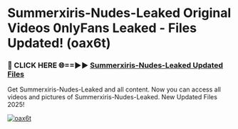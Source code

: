 # Summerxiris-Nudes-Leaked Original Videos 0nlyFans Leaked - Files Updated! (oax6t)

<h3>🔴 CLICK HERE 🌐==►► <a href="https://tinyurl.com/5h6xmrr3" rel="nofollow">Summerxiris-Nudes-Leaked Updated Files</a></h3>

Get Summerxiris-Nudes-Leaked and all content. Now you can access all videos and pictures of Summerxiris-Nudes-Leaked. New Updated Files 2025!

[![oax6t](https://i.imgur.com/KVD873Z.gif)](https://tinyurl.com/5h6xmrr3)
